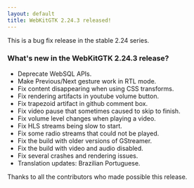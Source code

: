 ```yaml
---
layout: default
title: WebKitGTK 2.24.3 released!
---
```


This is a bug fix release in the stable 2.24 series.

### What's new in the WebKitGTK 2.24.3 release?

 - Deprecate WebSQL APIs.
 - Make Previous/Next gesture work in RTL mode.
 - Fix content disappearing when using CSS transforms.
 - Fix rendering artifacts in youtube volume button.
 - Fix trapezoid artifact in github comment box.
 - Fix video pause that sometimes caused to skip to finish.
 - Fix volume level changes when playing a video.
 - Fix HLS streams being slow to start.
 - Fix some radio streams that could not be played.
 - Fix the build with older versions of GStreamer.
 - Fix the build with video and audio disabled.
 - Fix several crashes and rendering issues.
 - Translation updates: Brazilian Portuguese.

Thanks to all the contributors who made possible this release.
